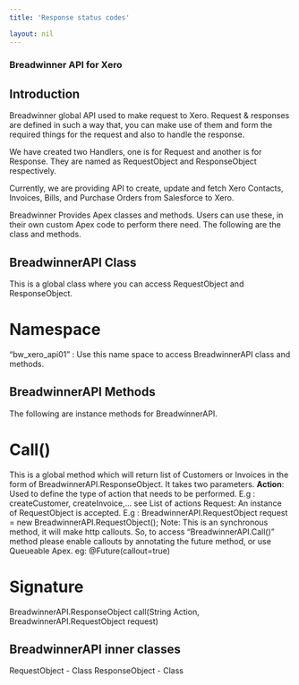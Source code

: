 ```yaml
---
title: 'Response status codes'

layout: nil
---
```


### Breadwinner API for Xero

## Introduction

Breadwinner global API used to make request to Xero. Request & responses are defined in such a way that, you can make use of them and form the required things for the request and also to handle the response.

We have created two Handlers, one is for Request and another is for Response. They are named as RequestObject and ResponseObject respectively.

Currently, we are providing API to create, update and fetch Xero Contacts, Invoices, Bills, and Purchase Orders from Salesforce to Xero.

Breadwinner Provides Apex classes and methods. Users can use these, in their own custom Apex code to perform there need. The following are the class and methods.

## BreadwinnerAPI Class
This is a global class where you can access RequestObject and ResponseObject.

# Namespace
“bw_xero_api01” : Use this name space to access BreadwinnerAPI class and methods.

## BreadwinnerAPI Methods
The following are instance methods for BreadwinnerAPI.

# Call()
This is a global method which will return list of Customers or Invoices in the form of BreadwinnerAPI.ResponseObject. It takes two parameters.
<b>Action</b>: Used to define the type of action that needs to be performed.
E.g : createCustomer, createInvoice,… see List of actions
Request: An instance of RequestObject is accepted.
E.g : BreadwinnerAPI.RequestObject request = new BreadwinnerAPI.RequestObject();
Note: This is an synchronous method, it will make http callouts. So, to access “BreadwinnerAPI.Call()” method please enable callouts by annotating the future method, or use Queueable Apex.
eg: @Future(callout=true)

# Signature
BreadwinnerAPI.ResponseObject call(String Action, BreadwinnerAPI.RequestObject request)

## BreadwinnerAPI inner classes
RequestObject - Class
ResponseObject - Class